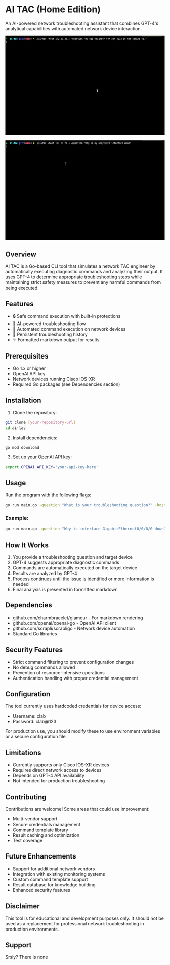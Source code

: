 # AI TAC (Home Edition)

An AI-powered network troubleshooting assistant that combines GPT-4's analytical capabilities with automated network device interaction.

![demo.gif](demo.gif)

![demo2.gif](demo2.gif)


## Overview

AI TAC is a Go-based CLI tool that simulates a network TAC engineer by automatically executing diagnostic commands and analyzing their output. It uses GPT-4 to determine appropriate troubleshooting steps while maintaining strict safety measures to prevent any harmful commands from being executed.

## Features

- 🔒 Safe command execution with built-in protections
- 🤖 AI-powered troubleshooting flow
- 📝 Automated command execution on network devices
- 💾 Persistent troubleshooting history
- ✨ Formatted markdown output for results

## Prerequisites

- Go 1.x or higher
- OpenAI API key
- Network devices running Cisco IOS-XR
- Required Go packages (see Dependencies section)

## Installation

1. Clone the repository:
```bash
git clone [your-repository-url]
cd ai-tac
```

2. Install dependencies:
```bash
go mod download
```

3. Set up your OpenAI API key:
```bash
export OPENAI_API_KEY='your-api-key-here'
```

## Usage

Run the program with the following flags:

```bash
go run main.go -question "What is your troubleshooting question?" -host "device-ip-or-hostname"
```

### Example:
```bash
go run main.go -question "Why is interface GigabitEthernet0/0/0/0 down?" -host "192.168.1.1"
```

## How It Works

1. You provide a troubleshooting question and target device
2. GPT-4 suggests appropriate diagnostic commands
3. Commands are automatically executed on the target device
4. Results are analyzed by GPT-4
5. Process continues until the issue is identified or more information is needed
6. Final analysis is presented in formatted markdown

## Dependencies

- github.com/charmbracelet/glamour - For markdown rendering
- github.com/openai/openai-go - OpenAI API client
- github.com/scrapli/scrapligo - Network device automation
- Standard Go libraries

## Security Features

- Strict command filtering to prevent configuration changes
- No debug commands allowed
- Prevention of resource-intensive operations
- Authentication handling with proper credential management

## Configuration

The tool currently uses hardcoded credentials for device access:
- Username: clab
- Password: clab@123

For production use, you should modify these to use environment variables or a secure configuration file.

## Limitations

- Currently supports only Cisco IOS-XR devices
- Requires direct network access to devices
- Depends on GPT-4 API availability
- Not intended for production troubleshooting

## Contributing

Contributions are welcome! Some areas that could use improvement:

- Multi-vendor support
- Secure credentials management
- Command template library
- Result caching and optimization
- Test coverage

## Future Enhancements

- Support for additional network vendors
- Integration with existing monitoring systems
- Custom command template support
- Result database for knowledge building
- Enhanced security features

## Disclaimer

This tool is for educational and development purposes only. It should not be used as a replacement for professional network troubleshooting in production environments.

## Support

Srsly? There is none


